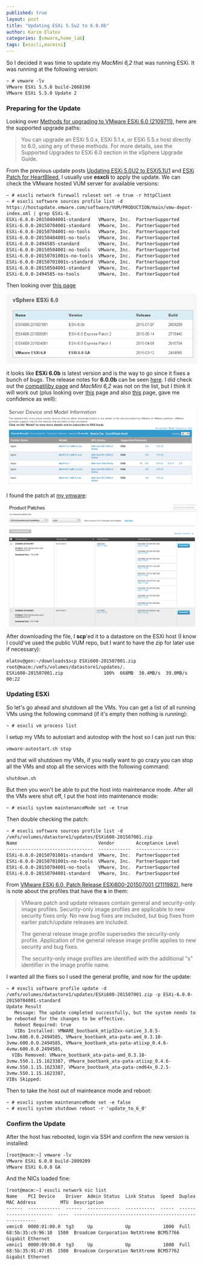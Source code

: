 ```yaml
---
published: true
layout: post
title: "Updating ESXi 5.5u2 to 6.0.0b"
author: Karim Elatov
categories: [vmware,home_lab]
tags: [esxcli,macmini]
---
```

So I decided it was time to update my *MacMini 6,2* that was running ESXi. It was running at the following version:

    ~ # vmware -lv
    VMware ESXi 5.5.0 build-2068190
    VMware ESXi 5.5.0 Update 2

### Preparing for the Update

Looking over [Methods for upgrading to VMware ESXi 6.0 (2109711)](https://knowledge.broadcom.com/external/article?legacyId=2109711), here are the supported upgrade paths:

> You can upgrade an ESXi 5.0.x, ESXi 5.1.x, or ESXi 5.5.х host directly to 6.0, using any of these methods. For more details, see the Supported Upgrades to ESXi 6.0 section in the vSphere Upgrade Guide.

From the previous update posts [Updating ESXi 5.0U2 to ESXi5.1U1](/2014/01/updating-esxi-5-0u2-esxi-5-1u1/) and [ESXi Patch for HeartBleed](/2014/06/esxi-patch-for-heartbleed/), I usually use **esxcli** to apply the update. We can check the VMware hosted VUM server for available versions:

    ~ # esxcli network firewall ruleset set -e true -r httpClient
    ~ # esxcli software sources profile list -d https://hostupdate.vmware.com/software/VUM/PRODUCTION/main/vmw-depot-index.xml | grep ESXi-6.
    ESXi-6.0.0-20150404001-standard   VMware, Inc.  PartnerSupported
    ESXi-6.0.0-20150704001-standard   VMware, Inc.  PartnerSupported
    ESXi-6.0.0-20150704001-no-tools   VMware, Inc.  PartnerSupported
    ESXi-6.0.0-20150404001-no-tools   VMware, Inc.  PartnerSupported
    ESXi-6.0.0-2494585-standard       VMware, Inc.  PartnerSupported
    ESXi-6.0.0-20150504001-no-tools   VMware, Inc.  PartnerSupported
    ESXi-6.0.0-20150701001s-no-tools  VMware, Inc.  PartnerSupported
    ESXi-6.0.0-20150701001s-standard  VMware, Inc.  PartnerSupported
    ESXi-6.0.0-20150504001-standard   VMware, Inc.  PartnerSupported
    ESXi-6.0.0-2494585-no-tools       VMware, Inc.  PartnerSupported

Then looking over [this page](http://www.virten.net/vmware/esxi-release-build-number-history/#esxi6.0)

![vshpere-6-versions](https://raw.githubusercontent.com/elatov/upload/master/esxi-55u2-to-60b-update/vshpere-6-versions.png)

it looks like **ESXi 6.0b** is latest version and is the way to go since it fixes a bunch of bugs. The release notes for **6.0.0b** can be seen [here](https://www.vmware.com/support/vsphere6/doc/vsphere-esxi-600b-release-notes.html). I did check out the [compatiliby page](http://www.vmware.com/resources/compatibility) and *MacMini 6,2* was not on the list, but I think it will work out (plus looking over [this](https://derflounder.wordpress.com/2015/03/24/setting-up-esxi-6-0-on-a-2012-mac-mini-server/) page and also [this](http://www.virtuallyghetto.com/2015/02/esxi-6-0-works-ootb-for-apple-mac-mini-mac-pro.html) page, gave me confidence as well):

![compatibility-vsphere6-apple](https://raw.githubusercontent.com/elatov/upload/master/esxi-55u2-to-60b-update/compatibility-vsphere6-apple.png)

I found the patch at [my vmware](https://my.vmware.com/group/vmware/patch):

![esxi-patches](https://raw.githubusercontent.com/elatov/upload/master/esxi-55u2-to-60b-update/esxi-patches.png)

After downloading the file, I **scp**'ed it to a datastore on the ESXi host (I know I could've used the public VUM repo, but I want to have the zip for later use if necessary):

    elatov@gen:~/downloads$scp ESXi600-201507001.zip root@macm:/vmfs/volumes/datastore1/updates/.
    ESXi600-201507001.zip               100%  668MB  30.4MB/s  39.0MB/s   00:22

### Updating ESXi
So let's go ahead and shutdown all the VMs. You can get a list of all running VMs using the following command (if it's empty then nothing is running):

    ~ # esxcli vm process list

I setup my VMs to autostart and autostop with the host so I can just run this:

    vmware-autostart.sh stop

and that will shutdown my VMs, if you really want to go crazy you can stop all the VMs and stop all the services with the following command:

    shutdown.sh

But then you won't be able to put the host into maintenance mode. After all the VMs were shut off, I put the host into maintenance mode:

    ~ # esxcli system maintenanceMode set -e true

Then double checking the patch:

    ~ # esxcli software sources profile list -d /vmfs/volumes/datastore1/updates/ESXi600-201507001.zip
    Name                              Vendor        Acceptance Level
    --------------------------------  ------------  ----------------
    ESXi-6.0.0-20150701001s-standard  VMware, Inc.  PartnerSupported
    ESXi-6.0.0-20150701001s-no-tools  VMware, Inc.  PartnerSupported
    ESXi-6.0.0-20150704001-no-tools   VMware, Inc.  PartnerSupported
    ESXi-6.0.0-20150704001-standard   VMware, Inc.  PartnerSupported

From [VMware ESXi 6.0, Patch Release ESXi600-201507001 (2111982)](https://knowledge.broadcom.com/external/article?legacyId=2111982), here is note about the profiles that have the **s** in them:

> VMware patch and update releases contain general and security-only image profiles. Security-only image profiles are applicable to new security fixes only. No new bug fixes are included, but bug fixes from earlier patch/update releases are included.
>
> The general release image profile supersedes the security-only profile. Application of the general release image profile applies to new security and bug fixes.
>
> The security-only image profiles are identified with the additional "s" identifier in the image profile name.


I wanted all the fixes so I used the general profile, and now for the update:

    ~ # esxcli software profile update -d /vmfs/volumes/datastore1/updates/ESXi600-201507001.zip -p ESXi-6.0.0-20150704001-standard
    Update Result
       Message: The update completed successfully, but the system needs to be rebooted for the changes to be effective.
       Reboot Required: true
       VIBs Installed: VMWARE_bootbank_mtip32xx-native_3.8.5-1vmw.600.0.0.2494585, VMware_bootbank_ata-pata-amd_0.3.10-3vmw.600.0.0.2494585, VMware_bootbank_ata-pata-atiixp_0.4.6-4vmw.600.0.0.2494585,
      VIBs Removed: VMware_bootbank_ata-pata-amd_0.3.10-3vmw.550.1.15.1623387, VMware_bootbank_ata-pata-atiixp_0.4.6-4vmw.550.1.15.1623387, VMware_bootbank_ata-pata-cmd64x_0.2.5-3vmw.550.1.15.1623387,
    VIBs Skipped:

Then to take the host out of mainteance mode and reboot:

    ~ # esxcli system maintenanceMode set -e false
    ~ # esxcli system shutdown reboot -r 'update_to_6_0'

### Confirm the Update

After the host has rebooted, login via SSH and confirm the new version is installed:

    [root@macm:~] vmware -lv
    VMware ESXi 6.0.0 build-2809209
    VMware ESXi 6.0.0 GA

And the NICs loaded fine:

    [root@macm:~] esxcli network nic list
    Name    PCI Device    Driver  Admin Status  Link Status  Speed  Duplex  MAC Address         MTU  Description
    ------  ------------  ------  ------------  -----------  -----  ------  -----------------  ----  --------------------------------------------------------
    vmnic0  0000:01:00.0  tg3     Up            Up            1000  Full    68:5b:35:c9:96:10  1500  Broadcom Corporation NetXtreme BCM57766 Gigabit Ethernet
    vmnic1  0000:09:00.0  tg3     Up            Up            1000  Full    68:5b:35:91:47:85  1500  Broadcom Corporation NetXtreme BCM57762 Gigabit Ethernet
